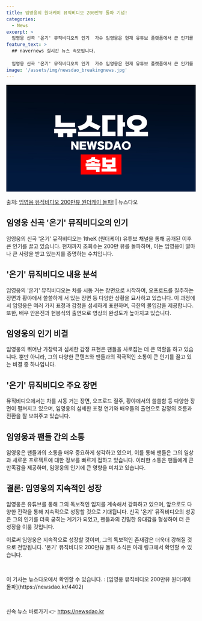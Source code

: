 ```yaml
---
title: 임영웅의 원더케이 뮤직비디오 200만뷰 돌파 기념!
categories:
  - News
excerpt: >
  임영웅 신곡 '온기' 뮤직비디오의 인기  가수 임영웅은 현재 유튜브 플랫폼에서 큰 인기를 끌고 있습니다. 임…
feature_text: >
  ## navernews 실시간 뉴스 속보입니다.

  임영웅 신곡 '온기' 뮤직비디오의 인기  가수 임영웅은 현재 유튜브 플랫폼에서 큰 인기를 끌고 있습니다. 임…
image: '/assets/img/newsdao_breakingnews.jpg'
---
```


![뉴스다오 속보](/assets/img/newsdao_breakingnews.jpg)

<p>출처: <a href="https://newsdao.kr/4402" rel="dofollow">임영웅 뮤직비디오 200만뷰 원더케이 돌파!</a> | 뉴스다오</p>

<h2 data-ke-size="size26">임영웅 신곡 '온기' 뮤직비디오의 인기</h2>
임영웅의 신곡 '온기' 뮤직비디오는 1theK (원더케이) 유튜브 채널을 통해 공개된 이후 큰 인기를 끌고 있습니다. 현재까지 조회수는 200만 뷰를 돌파하며, 이는 임영웅이 얼마나 큰 사랑을 받고 있는지를 증명하는 수치입니다.

<h2 data-ke-size="size26">'온기' 뮤직비디오 내용 분석</h2>
임영웅의 '온기' 뮤직비디오는 차를 시동 거는 장면으로 시작하여, 오프로드를 질주하는 장면과 황야에서 쓸쓸하게 서 있는 장면 등 다양한 상황을 묘사하고 있습니다. 이 과정에서 임영웅은 여러 가지 표정과 감정을 섬세하게 표현하며, 극한의 몰입감을 제공합니다. 또한, 배우 안은진과 현봉식의 출연으로 영상의 완성도가 높아지고 있습니다.

<h2 data-ke-size="size26">임영웅의 인기 비결</h2>
임영웅의 뛰어난 가창력과 섬세한 감정 표현은 팬들을 사로잡는 데 큰 역할을 하고 있습니다. 뿐만 아니라, 그의 다양한 콘텐츠와 팬들과의 적극적인 소통이 큰 인기를 끌고 있는 비결 중 하나입니다.

<h2 data-ke-size="size26">'온기' 뮤직비디오 주요 장면</h2>
뮤직비디오에서는 차를 시동 거는 장면, 오프로드 질주, 황야에서의 쓸쓸함 등 다양한 장면이 펼쳐지고 있으며, 임영웅의 섬세한 표정 연기와 배우들의 출연으로 감정의 흐름과 전환을 잘 보여주고 있습니다.

<h2 data-ke-size="size26">임영웅과 팬들 간의 소통</h2>
임영웅은 팬들과의 소통을 매우 중요하게 생각하고 있으며, 이를 통해 팬들은 그의 일상과 새로운 프로젝트에 대한 정보를 빠르게 접하고 있습니다. 이러한 소통은 팬들에게 큰 만족감을 제공하며, 임영웅의 인기에 큰 영향을 미치고 있습니다.

<h2 data-ke-size="size26">결론: 임영웅의 지속적인 성장</h2>
임영웅은 유튜브를 통해 그의 독보적인 입지를 계속해서 강화하고 있으며, 앞으로도 다양한 전략을 통해 지속적으로 성장할 것으로 기대됩니다. 신곡 '온기' 뮤직비디오의 성공은 그의 인기를 더욱 굳히는 계기가 되었고, 팬들과의 긴밀한 유대감을 형성하여 더 큰 성장을 이룰 것입니다. 

이로써 임영웅은 지속적으로 성장할 것이며, 그의 독보적인 존재감은 더욱더 강해질 것으로 전망됩니다. '온기' 뮤직비디오 200만뷰 돌파 소식은 아래 링크에서 확인할 수 있습니다.

<p data-ke-size="size16">&nbsp;</p>
이 기사는 뉴스다오에서 확인할 수 있습니다. : [임영웅 뮤직비디오 200만뷰 원더케이 돌파](https://newsdao.kr/4402)

<p data-ke-size="size16">&nbsp;</p> 

신속 뉴스 바로가기 👉 <a href="https://newsdao.kr" rel="dofollow">https://newsdao.kr</a>


